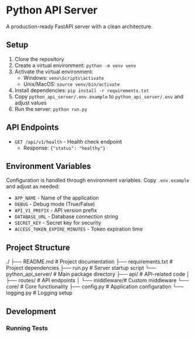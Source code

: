 # Python API Server

A production-ready FastAPI server with a clean architecture.

## Setup

1. Clone the repository
2. Create a virtual environment: `python -m venv venv`
3. Activate the virtual environment:
   - Windows: `venv\Scripts\activate`
   - Unix/MacOS: `source venv/bin/activate`
4. Install dependencies: `pip install -r requirements.txt`
5. Copy `python_api_server/.env.example` to `python_api_server/.env` and adjust values
6. Run the server: `python run.py`

## API Endpoints

- `GET /api/v1/health` - Health check endpoint
  - Response: `{"status": "healthy"}`

## Environment Variables

Configuration is handled through environment variables. Copy `.env.example` and adjust as needed:

- `APP_NAME` - Name of the application
- `DEBUG` - Debug mode (True/False)
- `API_V1_PREFIX` - API version prefix
- `DATABASE_URL` - Database connection string
- `SECRET_KEY` - Secret key for security
- `ACCESS_TOKEN_EXPIRE_MINUTES` - Token expiration time

## Project Structure 
./
├── README.md           # Project documentation
├── requirements.txt    # Project dependencies
├── run.py             # Server startup script
└── python_api_server/  # Main package directory
    ├── api/           # API-related code
    │   ├── routes/    # API endpoints
    │   └── middleware/# Custom middleware
    └── core/          # Core functionality
        ├── config.py  # Application configuration
        └── logging.py # Logging setup

## Development

### Running Tests
